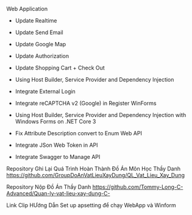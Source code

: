 Web Application

- Update Realtime
- Update Send Email
- Update Google Map
- Update Authorization
- Update Shopping Cart + Check Out
- Using Host Builder, Service Provider and Dependency Injection
- Integrate External Login
- Integrate reCAPTCHA v2 (Google) in Register
WinForms

- Using Host Builder, Service Provider and Dependency Injection with Windows Forms on .NET Core 3
- Fix Attribute Description convert to Enum
Web API

- Integrate JSon Web Token in API
- Integrate Swagger to Manage API

Repository Ghi Lại Quá Trình Hoàn Thành Đồ Án Môn Học Thầy Danh
https://github.com/GroupDoAnVatLieuXayDung/QL_Vat_Lieu_Xay_Dung

Repository Nộp Đồ Án Thầy Danh
https://github.com/Tommy-Long-C-Advanced/Quan-ly-vat-lieu-xay-dung-C-

Link Clip HƯớng Dẫn Set up apsetting để chạy WebApp và Winform

